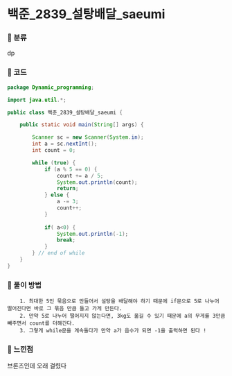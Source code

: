 # 백준_2839_설탕배달_saeumi

### &#127795; 분류 

dp

### &#127795; 코드

```java
package Dynamic_programming;

import java.util.*;

public class 백준_2839_설탕배달_saeumi {

	public static void main(String[] args) {

		Scanner sc = new Scanner(System.in);
		int a = sc.nextInt();
		int count = 0;

		while (true) {
			if (a % 5 == 0) {
				count += a / 5;
				System.out.println(count);
				return;
			} else {
				a -= 3;
				count++;
			}
			
			if( a<0) {
				System.out.println(-1);
				break;
			}
		} // end of while
	}
}


```



### &#127795; 풀이 방법 

		1. 최대한 5인 묶음으로 만들어서 설탕을 배달해야 하기 때문에 if문으로 5로 나누어 떨어진다면 바로 그 묶음 만큼 들고 가게 만든다.
  		2. 만약 5로 나누어 떨어지지 않는다면, 3kg도 옮길 수 있기 때문에 a의 무게를 3만큼 빼주면서 count를 더해간다.
  		3. 그렇게 while문을 계속돌다가 만약 a가 음수가 되면 -1을 출력하면 된다 ! 

### &#127795; 느낀점 

 브론즈인데 오래 걸렸다 

